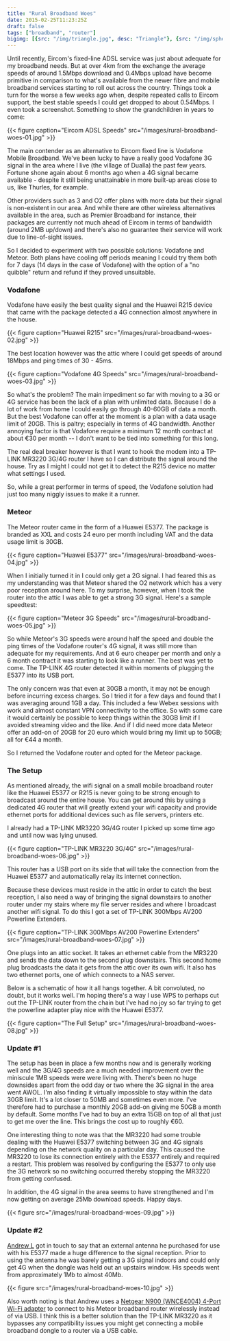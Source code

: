 ```yaml
---
title: "Rural Broadband Woes"
date: 2015-02-25T11:23:25Z
draft: false
tags: ["broadband", "router"]
bigimg: [{src: "/img/triangle.jpg", desc: "Triangle"}, {src: "/img/sphere.jpg", desc: "Sphere"}, {src: "/img/hexagon.jpg", desc: "Hexagon"}]
---
```


Until recently, Eircom's fixed-line ADSL service was just about adequate for my broadband needs. But at over 4km from the exchange the average speeds of around 1.5Mbps download and 0.4Mbps upload have become primitive in comparison to what's available from the newer fibre and mobile broadband services starting to roll out across the country. Things took a turn for the worse a few weeks ago when, despite repeated calls to Eircom support, the best stable speeds I could get dropped to about 0.54Mbps. I even took a screenshot. Something to show the grandchildren in years to come:

{{< figure caption="Eircom ADSL Speeds" src="/images/rural-broadband-woes-01.jpg" >}}

The main contender as an alternative to Eircom fixed line is Vodafone Mobile Broadband. We've been lucky to have a really good Vodafone 3G signal in the area where I live (the village of Dualla) the past few years. Fortune shone again about 6 months ago when a 4G signal became available - despite it still being unattainable in more built-up areas close to us, like Thurles, for example.

Other providers such as 3 and O2 offer plans with more data but their signal is non-existent in our area. And while there are other wireless alternatives available in the area, such as Premier Broadband for instance, their packages are currently not much ahead of Eircom in terms of bandwidth (around 2MB up/down) and there's also no guarantee their service will work due to line-of-sight issues.

So I decided to experiment with two possible solutions: Vodafone and Meteor. Both plans have cooling off periods meaning I could try them both for 7 days (14 days in the case of Vodafone) with the option of a "no quibble" return and refund if they proved unsuitable.

### Vodafone

Vodafone have easily the best quality signal and the Huawei R215 device that came with the package detected a 4G connection almost anywhere in the house.

{{< figure caption="Huawei R215" src="/images/rural-broadband-woes-02.jpg" >}}

The best location however was the attic where I could get speeds of around 18Mbps and ping times of 30 - 45ms.

{{< figure caption="Vodafone 4G Speeds" src="/images/rural-broadband-woes-03.jpg" >}}

So what's the problem? The main impediment so far with moving to a 3G or 4G service has been the lack of a plan with unlimited data. Because I do a lot of work from home I could easily go through 40-60GB of data a month. But the best Vodafone can offer at the moment is a plan with a data usage limit of 20GB. This is paltry; especially in terms of 4G bandwidth. Another annoying factor is that Vodafone require a minimum 12 month contract at about €30 per month -- I don't want to be tied into something for this long.

The real deal breaker however is that I want to hook the modem into a TP-LINK MR3220 3G/4G router I have so I can distribute the signal around the house. Try as I might I could not get it to detect the R215 device no matter what settings I used.

So, while a great performer in terms of speed, the Vodafone solution had just too many niggly issues to make it a runner.

### Meteor

The Meteor router came in the form of a Huawei E5377. The package is branded as XXL and costs 24 euro per month including VAT and the data usage limit is 30GB.

{{< figure caption="Huawei E5377" src="/images/rural-broadband-woes-04.jpg" >}}

When I initially turned it in I could only get a 2G signal. I had feared this as my understanding was that Meteor shared the O2 network which has a very poor reception around here. To my surprise, however, when I took the router into the attic I was able to get a strong 3G signal. Here's a sample speedtest:

{{< figure caption="Meteor 3G Speeds" src="/images/rural-broadband-woes-05.jpg" >}}

So while Meteor's 3G speeds were around half the speed and double the ping times of the Vodafone router's 4G signal, it was still more than adequate for my requirements. And at 6 euro cheaper per month and only a 6 month contract it was starting to look like a runner. The best was yet to come. The TP-LINK 4G router detected it within moments of plugging the E5377 into its USB port.

The only concern was that even at 30GB a month, it may not be enough before incurring excess charges. So I tried it for a few days and found that I was averaging around 1GB a day. This included a few Webex sessions with work and almost constant VPN connectivity to the office. So with some care it would certainly be possible to keep things within the 30GB limit if I avoided streaming video and the like. And if I did need more data Meteor offer an add-on of 20GB for 20 euro which would bring my limit up to 50GB; all for €44 a month.

So I returned the Vodafone router and opted for the Meteor package.

### The Setup

As mentioned already, the wifi signal on a small mobile broadband router like the Huawei E5377 or R215 is never going to be strong enough to broadcast around the entire house. You can get around this by using a dedicated 4G router that will greatly extend your wifi capacity and provide ethernet ports for additional devices such as file servers, printers etc.

I already had a TP-LINK MR3220 3G/4G router I picked up some time ago and until now was lying unused.

{{< figure caption="TP-LINK MR3220 3G/4G" src="/images/rural-broadband-woes-06.jpg" >}}


This router has a USB port on its side that will take the connection from the Huawei E5377 and automatically relay its internet connection.

Because these devices must reside in the attic in order to catch the best reception, I also need a way of bringing the signal downstairs to another router under my stairs where my file server resides and where I broadcast another wifi signal. To do this I got a set of TP-LINK 300Mbps AV200 Powerline Extenders.

{{< figure caption="TP-LINK 300Mbps AV200 Powerline Extenders" src="/images/rural-broadband-woes-07.jpg" >}}

One plugs into an attic socket. It takes an ethernet cable from the MR3220 and sends the data down to the second plug downstairs. This second home plug broadcasts the data it gets from the attic over its own wifi. It also has two ethernet ports, one of which connects to a NAS server.

Below is a schematic of how it all hangs together. A bit convoluted, no doubt, but it works well. I'm hoping there's a way I use WPS to perhaps cut out the TP-LINK router from the chain but I've had no joy so far trying to get the powerline adapter play nice with the Huawei E5377.

{{< figure caption="The Full Setup" src="/images/rural-broadband-woes-08.jpg" >}}

### Update #1

The setup has been in place a few months now and is generally working well and the 3G/4G speeds are a much needed improvement over the miniscule 1MB speeds were were living with. There's been no huge downsides apart from the odd day or two where the 3G signal in the area went AWOL. I'm also finding it virtually impossible to stay within the data 30GB limit. It's a lot closer to 50MB and sometimes even more. I've therefore had to purchase a monthly 20GB add-on giving me 50GB a month by default. Some months I've had to buy an extra 15GB on top of all that just to get me over the line. This brings the cost up to roughly €60.

One interesting thing to note was that the MR3220 had some trouble dealing with the Huawei E5377 switching between 3G and 4G signals depending on the network quality on a particular day. This caused the MR3220 to lose its connection entirely with the E5377 entirely and required a restart. This problem was resolved by configuring the E5377 to only use the 3G network so no switching occurred thereby stopping the MR3220 from getting confused.

In addition, the 4G signal in the area seems to have strengthened and I'm now getting on average 25Mb download speeds. Happy days.

{{< figure src="/images/rural-broadband-woes-09.jpg" >}}

### Update #2

[Andrew L](https://twitter.com/langerslangford) got in touch to say that an external antenna he purchased for use with his E5377 made a huge difference to the signal reception. Prior to using the antenna he was barely getting a 3G signal indoors and could only get 4G when the dongle was held out an upstairs window. His speeds went from approximately 1Mb to almost 40Mb.

{{< figure src="/images/rural-broadband-woes-10.jpg" >}}

Also worth noting is that Andrew uses a [Netgear N900 (WNCE4004) 4-Port Wi-Fi adapter](http://www.netgear.ie/home/products/connected-entertainment/gaming-home-theater/wnce4004.aspx) to connect to his Meteor broadband router wirelessly instead of via USB. I think this is a better solution than the TP-LINK MR3220 as it bypasses any compatibility issues you might get connecting a mobile broadband dongle to a router via a USB cable.